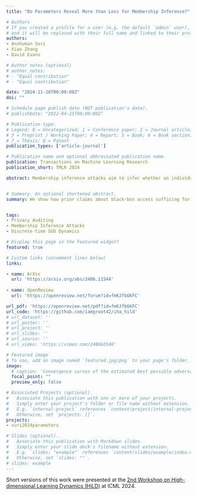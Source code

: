 ```yaml
---
title: "Do Parameters Reveal More than Loss for Membership Inference?"

# Authors
# If you created a profile for a user (e.g. the default `admin` user), write the username (folder name) here 
# and it will be replaced with their full name and linked to their profile.
authors:
- Anshuman Suri
- Xiao Zhang
- David Evans

# Author notes (optional)
# author_notes:
# - "Equal contribution"
# - "Equal contribution"

date: "2024-11-28T00:00:00Z"
doi: ""

# Schedule page publish date (NOT publication's date).
# publishDate: "2022-04-25T00:00:00Z"

# Publication type.
# Legend: 0 = Uncategorized; 1 = Conference paper; 2 = Journal article;
# 3 = Preprint / Working Paper; 4 = Report; 5 = Book; 6 = Book section;
# 7 = Thesis; 8 = Patent
publication_types: ['article-journal']

# Publication name and optional abbreviated publication name.
publication: Transactions on Machine Learning Research
publication_short: TMLR 2024

abstract: Membership inference attacks aim to infer whether an individual record was used to train a model. They are used as a key tool for disclosure auditing. While such evaluations are useful to demonstrate risk, they are computationally expensive and often make strong assumptions about potential adversaries' access to models and training environments, and thus do not provide very tight bounds on leakage from potential attacks. We show how prior claims around black-box access being sufficient for optimal membership inference do not hold for stochastic gradient descent, and that optimal membership inference indeed requires white-box access. Our theoretical results suggest a new white-box inference attack IHA (Inverse Hessian Attack) that explicitly uses model parameters by taking advantage of computing inverse-Hessian vector products. Our results show that both auditors and adversaries may be able to benefit from access to model parameters, and we advocate for further research into white-box methods for membership privacy auditing.


# Summary. An optional shortened abstract.
summary: We show how prior claims about black-box access sufficing for optimal membership inference do not hold for most useful settings such as SGD, and validate our findings with a new white-box inference attack.


tags: 
- Privacy Auditing
- Membership Inference Attacks
- Discrete-time SGD Dynamics

# Display this page in the Featured widget?
featured: true

# Custom links (uncomment lines below)
links:

- name: ArXiv
  url: 'https://arxiv.org/abs/2406.11544'
  
- name: OpenReview
  url: 'https://openreview.net/forum?id=fmKJfbGKFC'

url_pdf: 'https://openreview.net/pdf?id=fmKJfbGKFC'
url_code: 'https://github.com/iamgroot42/iha_hild'
# url_dataset: ''
# url_poster: ''
# url_project: ''
# url_slides: ''
# url_source: ''
# url_video: 'https://vimeo.com/240662546'

# Featured image
# To use, add an image named `featured.jpg/png` to your page's folder. 
image:
  # caption: 'Convergence curves of the estimated best possible adversarial risk'
  focal_point: ""
  preview_only: false

# Associated Projects (optional).
#   Associate this publication with one or more of your projects.
#   Simply enter your project's folder or file name without extension.
#   E.g. `internal-project` references `content/project/internal-project/index.md`.
#   Otherwise, set `projects: []`.
projects:
- suri2024parameters

# Slides (optional).
#   Associate this publication with Markdown slides.
#   Simply enter your slide deck's filename without extension.
#   E.g. `slides: "example"` references `content/slides/example/index.md`.
#   Otherwise, set `slides: ""`.
# slides: example
---
```

Short versions of this work were presented at the [2nd Workshop on High-dimensional Learning Dynamics (HiLD)](https://icml.cc/virtual/2024/workshop/29974) at ICML 2024.

<!-- {{% callout note %}}
Click the *Cite* button above to demo the feature to enable visitors to import publication metadata into their reference management software.
{{% /callout %}}

{{% callout note %}}
Create your slides in Markdown - click the *Slides* button to check out the example.
{{% /callout %}}

Supplementary notes can be added here, including [code, math, and images](https://wowchemy.com/docs/writing-markdown-latex/). -->


